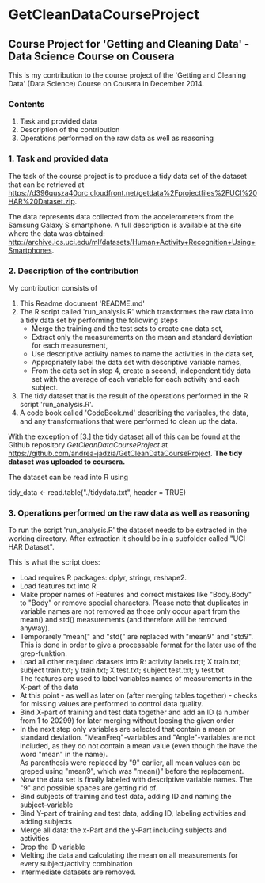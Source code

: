 GetCleanDataCourseProject
=========================

## Course Project for 'Getting and Cleaning Data' - Data Science Course on Cousera

This is my contribution to the course project of the 'Getting and Cleaning Data' (Data Science) Course on Cousera in December 2014.

### Contents
1. Task and provided data  
2. Description of the contribution  
3. Operations performed on the raw data as well as reasoning  

### 1. Task and provided data
The task of the course project is to produce a tidy data set of the dataset that can be retrieved at https://d396qusza40orc.cloudfront.net/getdata%2Fprojectfiles%2FUCI%20HAR%20Dataset.zip.

The data represents data collected from the accelerometers from the Samsung Galaxy S smartphone.
A full description is available at the site where the data was obtained: http://archive.ics.uci.edu/ml/datasets/Human+Activity+Recognition+Using+Smartphones.

### 2. Description of the contribution
My contribution consists of  
1. This Readme document 'README.md'  
2. The R script called 'run_analysis.R' which transformes the raw data into a tidy data set by performing the following steps
    * Merge the training and the test sets to create one data set,
    * Extract only the measurements on the mean and standard deviation for each measurement,
    * Use descriptive activity names to name the activities in the data set,
    * Appropriately label the data set with descriptive variable names,
    * From the data set in step 4, create a second, independent tidy data set with the average of each variable for each activity and each subject.  
3. The tidy dataset that is the result of the operations performed in the R script 'run_analysis.R'.  
4. A code book called 'CodeBook.md' describing the variables, the data, and any transformations that were performed to clean up the data.  

With the exception of [3.] the tidy dataset all of this can be found at the Github repository *GetCleanDataCourseProject* at https://github.com/andrea-jadzia/GetCleanDataCourseProject.
**The tidy dataset was uploaded to coursera.**

The dataset can be read into R using

  tidy_data <- read.table("./tidydata.txt", header = TRUE) 

### 3. Operations performed on the raw data as well as reasoning
To run the script 'run_analysis.R' the dataset needs to be extracted in the working directory. After extraction it should be in a subfolder called "UCI HAR Dataset".

This is what the script does:
* Load requires R packages: dplyr, stringr, reshape2.
* Load features.txt into R
* Make proper names of Features and correct mistakes like "Body.Body" to "Body" or remove special characters. Please note that duplicates in variable names are not removed as those only occur apart from the mean() and std() measurements (and therefore will be removed anyway).
* Temporarely "mean(" and "std(" are replaced with "mean9" and "std9". This is done in order to give a processable format for the later use of the grep-funktion.
* Load all other required datasets into R: activity labels.txt; X train.txt; subject train.txt; y train.txt; X test.txt; subject test.txt; y test.txt  
The features are used to label variables names of measurements in the X-part of the data
* At this point - as well as later on (after merging tables together) - checks for missing values are performed to control data quality.
* Bind X-part of training and test data together and add an ID (a number from 1 to 20299) for later merging without loosing the given order
* In the next step only variables are selected that contain a mean or standard deviation. "MeanFreq"-variables and "Angle"-variables are not included, as they do not contain a mean value (even though the have the word "mean" in the name).  
As parenthesis were replaced by "9" earlier, all mean values can be greped using "mean9", which was "mean()" before the replacement.
* Now the data set is finally labeled with descriptive variable names. The "9" and possible spaces are getting rid of.
* Bind subjects of training and test data, adding ID and naming the subject-variable
* Bind Y-part of training and test data, adding ID, labeling activities and adding subjects
* Merge all data: the x-Part and the y-Part including subjects and activities
* Drop the ID variable 
* Melting the data and calculating the mean on all measurements for every subject/activity combination
* Intermediate datasets are removed.
